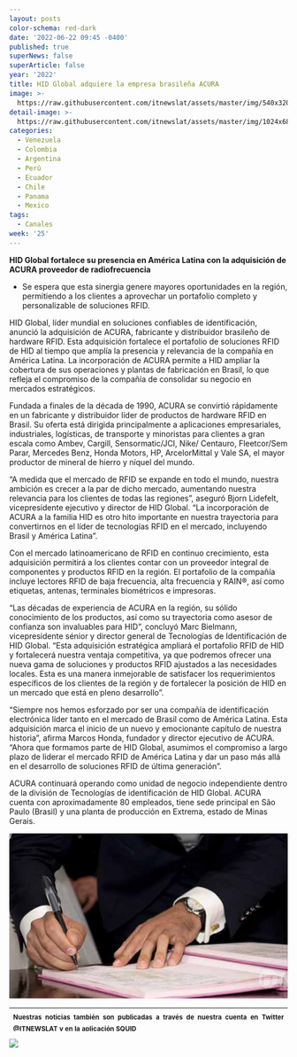```yaml
---
layout: posts
color-schema: red-dark
date: '2022-06-22 09:45 -0400'
published: true
superNews: false
superArticle: false
year: '2022'
title: HID Global adquiere la empresa brasileña ACURA
image: >-
  https://raw.githubusercontent.com/itnewslat/assets/master/img/540x320/Acuerdo-p.jpg
detail-image: >-
  https://raw.githubusercontent.com/itnewslat/assets/master/img/1024x680/Acuerdo-g.jpg
categories:
  - Venezuela
  - Colombia
  - Argentina
  - Perú
  - Ecuador
  - Chile
  - Panama
  - Mexico
tags:
  - Canales
week: '25'
---
```

**HID Global fortalece su presencia en América Latina con la adquisición de ACURA proveedor de radiofrecuencia**

- Se espera que esta sinergia genere mayores oportunidades en la región, permitiendo a los clientes a aprovechar un portafolio completo y personalizable de soluciones RFID. 

HID Global, líder mundial en soluciones confiables de identificación, anunció la adquisición de ACURA, fabricante y distribuidor brasileño de hardware RFID. Esta adquisición fortalece el portafolio de soluciones RFID de HID al tiempo que amplía la presencia y relevancia de la compañía en América Latina. La incorporación de ACURA permite a HID ampliar la cobertura de sus operaciones y plantas de fabricación en Brasil, lo que refleja el compromiso de la compañía de consolidar su negocio en mercados estratégicos.

Fundada a finales de la década de 1990, ACURA se convirtió rápidamente en un fabricante y distribuidor líder de productos de hardware RFID en Brasil. Su oferta está dirigida principalmente a aplicaciones empresariales, industriales, logísticas, de transporte y minoristas para clientes a gran escala como Ambev, Cargill, Sensormatic/JCI, Nike/ Centauro, Fleetcor/Sem Parar, Mercedes Benz, Honda Motors, HP, ArcelorMittal y Vale SA, el mayor productor de mineral de hierro y níquel del mundo.

“A medida que el mercado de RFID se expande en todo el mundo, nuestra ambición es crecer a la par de dicho mercado, aumentando nuestra relevancia para los clientes de todas las regiones”, aseguró Bjorn Lidefelt, vicepresidente ejecutivo y director de HID Global. “La incorporación de ACURA a la familia HID es otro hito importante en nuestra trayectoria para convertirnos en el líder de tecnologías RFID en el mercado, incluyendo Brasil y América Latina”.

Con el mercado latinoamericano de RFID en continuo crecimiento, esta adquisición permitirá a los clientes contar con un proveedor integral de componentes y productos RFID en la región. El portafolio de la compañía incluye lectores RFID de baja frecuencia, alta frecuencia y RAIN®, así como etiquetas, antenas, terminales biométricos e impresoras.

“Las décadas de experiencia de ACURA en la región, su sólido conocimiento de los productos, así como su trayectoria como asesor de confianza son invaluables para HID”, concluyó Marc Bielmann, vicepresidente sénior y director general de Tecnologías de Identificación de HID Global. “Esta adquisición estratégica ampliará el portafolio RFID de HID y fortalecerá nuestra ventaja competitiva, ya que podremos ofrecer una nueva gama de soluciones y productos RFID ajustados a las necesidades locales. Esta es una manera inmejorable de satisfacer los requerimientos específicos de los clientes de la región y de fortalecer la posición de HID en un mercado que está en pleno desarrollo”.

“Siempre nos hemos esforzado por ser una compañía de identificación electrónica líder tanto en el mercado de Brasil como de América Latina. Esta adquisición marca el inicio de un nuevo y emocionante capítulo de nuestra historia”, afirma Marcos Honda, fundador y director ejecutivo de ACURA. “Ahora que formamos parte de HID Global, asumimos el compromiso a largo plazo de liderar el mercado RFID de América Latina y dar un paso más allá en el desarrollo de soluciones RFID de última generación”.

ACURA continuará operando como unidad de negocio independiente dentro de la división de Tecnologías de identificación de HID Global. ACURA cuenta con aproximadamente 80 empleados, tiene sede principal en São Paulo (Brasil) y una planta de producción en Extrema, estado de Minas Gerais.

![](https://raw.githubusercontent.com/itnewslat/assets/master/img/540x320/Acuerdo-p.jpg)

<table style="height: 42px;" width="569">
<tbody>
<tr>
<td style="text-align: justify;"><sub><strong>Nuestras noticias también son publicadas a través de nuestra cuenta en Twitter <a href="https://twitter.com/itnewslat?lang=es">@ITNEWSLAT</a> y en la aplicación <a href="https://squidapp.co/en/">SQUID</a></strong></sub></td>
</tr>
</tbody>
</table>

<img src="https://tracker.metricool.com/c3po.jpg?hash=56f88a41e39ab42c063cc51676587a04"/>